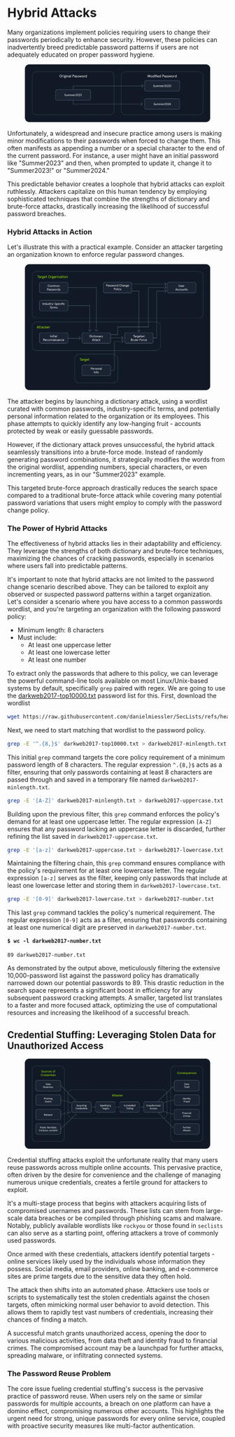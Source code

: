 # Hybrid Attacks

Many organizations implement policies requiring users to change their passwords periodically to enhance security. However, these policies can inadvertently breed predictable password patterns if users are not adequately educated on proper password hygiene.

<figure><img src="../../../../.gitbook/assets/image (2) (1) (1) (1) (1) (1).png" alt=""><figcaption></figcaption></figure>

Unfortunately, a widespread and insecure practice among users is making minor modifications to their passwords when forced to change them. This often manifests as appending a number or a special character to the end of the current password. For instance, a user might have an initial password like "Summer2023" and then, when prompted to update it, change it to "Summer2023!" or "Summer2024."

This predictable behavior creates a loophole that hybrid attacks can exploit ruthlessly. Attackers capitalize on this human tendency by employing sophisticated techniques that combine the strengths of dictionary and brute-force attacks, drastically increasing the likelihood of successful password breaches.

### Hybrid Attacks in Action

Let's illustrate this with a practical example. Consider an attacker targeting an organization known to enforce regular password changes.

<figure><img src="../../../../.gitbook/assets/image (1) (1) (1) (1) (1) (1) (1) (1).png" alt=""><figcaption></figcaption></figure>

The attacker begins by launching a dictionary attack, using a wordlist curated with common passwords, industry-specific terms, and potentially personal information related to the organization or its employees. This phase attempts to quickly identify any low-hanging fruit - accounts protected by weak or easily guessable passwords.

However, if the dictionary attack proves unsuccessful, the hybrid attack seamlessly transitions into a brute-force mode. Instead of randomly generating password combinations, it strategically modifies the words from the original wordlist, appending numbers, special characters, or even incrementing years, as in our "Summer2023" example.

This targeted brute-force approach drastically reduces the search space compared to a traditional brute-force attack while covering many potential password variations that users might employ to comply with the password change policy.

### The Power of Hybrid Attacks

The effectiveness of hybrid attacks lies in their adaptability and efficiency. They leverage the strengths of both dictionary and brute-force techniques, maximizing the chances of cracking passwords, especially in scenarios where users fall into predictable patterns.

It's important to note that hybrid attacks are not limited to the password change scenario described above. They can be tailored to exploit any observed or suspected password patterns within a target organization. Let's consider a scenario where you have access to a common passwords wordlist, and you're targeting an organization with the following password policy:

* Minimum length: 8 characters
* Must include:
  * At least one uppercase letter
  * At least one lowercase letter
  * At least one number

To extract only the passwords that adhere to this policy, we can leverage the powerful command-line tools available on most Linux/Unix-based systems by default, specifically `grep` paired with regex. We are going to use the [darkweb2017-top10000.txt](https://github.com/danielmiessler/SecLists/blob/master/Passwords/darkweb2017-top10000.txt) password list for this. First, download the wordlist

```bash
wget https://raw.githubusercontent.com/danielmiessler/SecLists/refs/heads/master/Passwords/darkweb2017-top10000.txt
```

Next, we need to start matching that wordlist to the password policy.

```bash
grep -E '^.{8,}$' darkweb2017-top10000.txt > darkweb2017-minlength.txt
```

This initial `grep` command targets the core policy requirement of a minimum password length of 8 characters. The regular expression `^.{8,}$` acts as a filter, ensuring that only passwords containing at least 8 characters are passed through and saved in a temporary file named `darkweb2017-minlength.txt`.

```bash
grep -E '[A-Z]' darkweb2017-minlength.txt > darkweb2017-uppercase.txt
```

Building upon the previous filter, this `grep` command enforces the policy's demand for at least one uppercase letter. The regular expression `[A-Z]` ensures that any password lacking an uppercase letter is discarded, further refining the list saved in `darkweb2017-uppercase.txt`.

```bash
grep -E '[a-z]' darkweb2017-uppercase.txt > darkweb2017-lowercase.txt
```

Maintaining the filtering chain, this `grep` command ensures compliance with the policy's requirement for at least one lowercase letter. The regular expression `[a-z]` serves as the filter, keeping only passwords that include at least one lowercase letter and storing them in `darkweb2017-lowercase.txt`.

```bash
grep -E '[0-9]' darkweb2017-lowercase.txt > darkweb2017-number.txt
```

This last `grep` command tackles the policy's numerical requirement. The regular expression `[0-9]` acts as a filter, ensuring that passwords containing at least one numerical digit are preserved in `darkweb2017-number.txt`.

<pre class="language-shell-session"><code class="lang-shell-session"><strong>$ wc -l darkweb2017-number.txt
</strong>
89 darkweb2017-number.txt
</code></pre>

As demonstrated by the output above, meticulously filtering the extensive 10,000-password list against the password policy has dramatically narrowed down our potential passwords to 89. This drastic reduction in the search space represents a significant boost in efficiency for any subsequent password cracking attempts. A smaller, targeted list translates to a faster and more focused attack, optimizing the use of computational resources and increasing the likelihood of a successful breach.

## Credential Stuffing: Leveraging Stolen Data for Unauthorized Access

<figure><img src="../../../../.gitbook/assets/image (2) (1) (1) (1) (1) (1) (1).png" alt=""><figcaption></figcaption></figure>

Credential stuffing attacks exploit the unfortunate reality that many users reuse passwords across multiple online accounts. This pervasive practice, often driven by the desire for convenience and the challenge of managing numerous unique credentials, creates a fertile ground for attackers to exploit.

It's a multi-stage process that begins with attackers acquiring lists of compromised usernames and passwords. These lists can stem from large-scale data breaches or be compiled through phishing scams and malware. Notably, publicly available wordlists like `rockyou` or those found in `seclists` can also serve as a starting point, offering attackers a trove of commonly used passwords.

Once armed with these credentials, attackers identify potential targets - online services likely used by the individuals whose information they possess. Social media, email providers, online banking, and e-commerce sites are prime targets due to the sensitive data they often hold.

The attack then shifts into an automated phase. Attackers use tools or scripts to systematically test the stolen credentials against the chosen targets, often mimicking normal user behavior to avoid detection. This allows them to rapidly test vast numbers of credentials, increasing their chances of finding a match.

A successful match grants unauthorized access, opening the door to various malicious activities, from data theft and identity fraud to financial crimes. The compromised account may be a launchpad for further attacks, spreading malware, or infiltrating connected systems.

### The Password Reuse Problem

The core issue fueling credential stuffing's success is the pervasive practice of password reuse. When users rely on the same or similar passwords for multiple accounts, a breach on one platform can have a domino effect, compromising numerous other accounts. This highlights the urgent need for strong, unique passwords for every online service, coupled with proactive security measures like multi-factor authentication.
